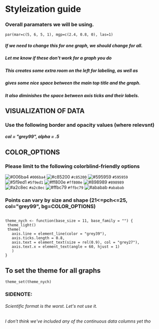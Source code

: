 # Styleization guide


### Overall paramaters we will be using.  
```
par(mar=c(5, 6, 5, 1), mgp=c(2.4, 0.8, 0), las=1)
```

##### If we need to change this for one graph, we should change for all.  
##### Let me know if these don't work for a graph you do
##### This creates some extra room on the left for labeling, as well as
##### gives some nice space between the main top title and the graph.
##### It also diminishes the space between axis ticks and their labels.

## VISUALIZATION OF DATA

### Use the following border and opacity values (where relevsnt)

##### col = "grey99", alpha = .5

## COLOR_OPTIONS
### Please limit to the following colorblind-friendly options
![#006ba4](https://placehold.it/15/006ba4/000000?text=+) `#006ba4` ![#c85200](https://placehold.it/15/c85200/000000?text=+) `#c85200` ![#595959](https://placehold.it/15/595959/000000?text=+) `#595959`  
![#5f9ed1](https://placehold.it/15/5f9ed1/000000?text=+) `#5f9ed1` ![#ff800e](https://placehold.it/15/ff800e/000000?text=+) `#ff800e` ![#898989](https://placehold.it/15/898989/000000?text=+) `#898989`  
![#a2c8ec](https://placehold.it/15/a2c8ec/000000?text=+) `#a2c8ec` ![#ffbc79](https://placehold.it/15/ffbc79/000000?text=+) `#ffbc79` ![#ababab](https://placehold.it/15/ababab/000000?text=+) `#ababab`  



### Points can vary by size and shape (21<=pch<=25, col="grey99", bg=COLOR_OPTIONS)

```

theme_nych <- function(base_size = 11, base_family = "") {
 theme_light() 
 theme(
   axis.line = element_line(color = "grey39"),
   axis.ticks.length = 0.8,
   axis.text = element_text(size = rel(0.9), col = "grey27"), 
   axis.text.x = element_text(angle = 60, hjust = 1)
   )
}

```


## To set the theme for all graphs

```
theme_set(theme_nych)
```


### SIDENOTE:
###### Scientific format is the worst.  Let's not use it.
###### I don't think we've included any of the continuous data columns yet tho
